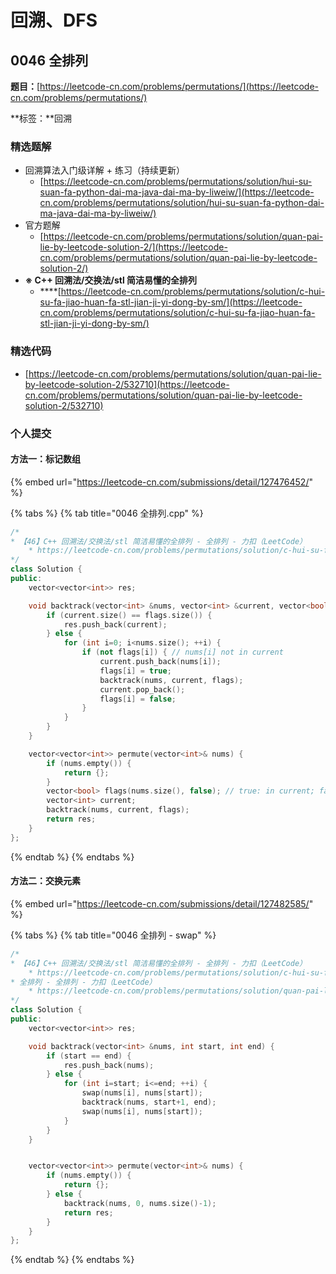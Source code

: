 # 回溯、DFS

## 0046 全排列

**题目：**[https://leetcode-cn.com/problems/permutations/](https://leetcode-cn.com/problems/permutations/)

**标签：**回溯

### 精选题解

* 回溯算法入门级详解 + 练习（持续更新） 
  * [https://leetcode-cn.com/problems/permutations/solution/hui-su-suan-fa-python-dai-ma-java-dai-ma-by-liweiw/](https://leetcode-cn.com/problems/permutations/solution/hui-su-suan-fa-python-dai-ma-java-dai-ma-by-liweiw/)
* 官方题解
  * [https://leetcode-cn.com/problems/permutations/solution/quan-pai-lie-by-leetcode-solution-2/](https://leetcode-cn.com/problems/permutations/solution/quan-pai-lie-by-leetcode-solution-2/)
* **※ C++ 回溯法/交换法/stl 简洁易懂的全排列**
  * \*\*\*\*[https://leetcode-cn.com/problems/permutations/solution/c-hui-su-fa-jiao-huan-fa-stl-jian-ji-yi-dong-by-sm/](https://leetcode-cn.com/problems/permutations/solution/c-hui-su-fa-jiao-huan-fa-stl-jian-ji-yi-dong-by-sm/)

### 精选代码

* [https://leetcode-cn.com/problems/permutations/solution/quan-pai-lie-by-leetcode-solution-2/532710](https://leetcode-cn.com/problems/permutations/solution/quan-pai-lie-by-leetcode-solution-2/532710)

### 个人提交

#### 方法一：标记数组

{% embed url="https://leetcode-cn.com/submissions/detail/127476452/" %}

{% tabs %}
{% tab title="0046 全排列.cpp" %}
```cpp
/*
* 【46】C++ 回溯法/交换法/stl 简洁易懂的全排列 - 全排列 - 力扣（LeetCode） 
    * https://leetcode-cn.com/problems/permutations/solution/c-hui-su-fa-jiao-huan-fa-stl-jian-ji-yi-dong-by-sm/
*/
class Solution {
public:
    vector<vector<int>> res;

    void backtrack(vector<int> &nums, vector<int> &current, vector<bool> &flags) {
        if (current.size() == flags.size()) {
            res.push_back(current);
        } else {
            for (int i=0; i<nums.size(); ++i) {
                if (not flags[i]) { // nums[i] not in current
                    current.push_back(nums[i]);
                    flags[i] = true;
                    backtrack(nums, current, flags);
                    current.pop_back();
                    flags[i] = false;
                }
            }
        }
    }

    vector<vector<int>> permute(vector<int>& nums) {
        if (nums.empty()) {
            return {};
        }
        vector<bool> flags(nums.size(), false); // true: in current; false: not in current
        vector<int> current;
        backtrack(nums, current, flags);
        return res;
    }
};
```
{% endtab %}
{% endtabs %}

#### 方法二：交换元素

{% embed url="https://leetcode-cn.com/submissions/detail/127482585/" %}

{% tabs %}
{% tab title="0046 全排列 - swap" %}
```cpp
/*
* 【46】C++ 回溯法/交换法/stl 简洁易懂的全排列 - 全排列 - 力扣（LeetCode） 
    * https://leetcode-cn.com/problems/permutations/solution/c-hui-su-fa-jiao-huan-fa-stl-jian-ji-yi-dong-by-sm/
* 全排列 - 全排列 - 力扣（LeetCode） 
    * https://leetcode-cn.com/problems/permutations/solution/quan-pai-lie-by-leetcode-solution-2/
*/
class Solution {
public:
    vector<vector<int>> res;

    void backtrack(vector<int> &nums, int start, int end) {
        if (start == end) {
            res.push_back(nums);
        } else {
            for (int i=start; i<=end; ++i) {
                swap(nums[i], nums[start]);
                backtrack(nums, start+1, end);
                swap(nums[i], nums[start]);
            }
        }
    }


    vector<vector<int>> permute(vector<int>& nums) {
        if (nums.empty()) {
            return {};
        } else {
            backtrack(nums, 0, nums.size()-1);
            return res;
        }
    }
};
```
{% endtab %}
{% endtabs %}



